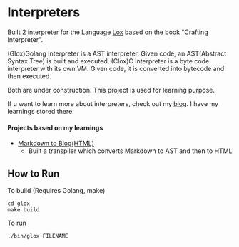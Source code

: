 # Interpreters

Built 2 interpreter for the Language [Lox](https://craftinginterpreters.com/the-lox-language.html) based on the book "Crafting Interpreter".

(Glox)Golang Interpreter is a AST interpreter. Given code, an AST(Abstract Syntax Tree) is built and executed.
(Clox)C Interpreter is a byte code interpreter with its own VM. Given code, it is converted into bytecode and then executed.

Both are under construction.
This project is used for learning purpose.

If u want to learn more about interpreters, check out my [blog](https://blog.iamnitheesh.com). I have my learnings stored there.

#### Projects based on my learnings
- [Markdown to Blog(HTML)](https://github.com/Madraceee/md-to-html)
  - Built a transpiler which converts Markdown to AST and then to HTML


## How to Run

To build (Requires Golang, make)
```
cd glox
make build
```
To run 
```
./bin/glox FILENAME
```
